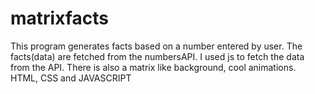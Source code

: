 # matrixfacts

This program generates facts based on a number entered by user. The facts(data) are fetched from the numbersAPI. I used js to fetch the data from the API.
There is also a matrix like background, cool animations. HTML, CSS and JAVASCRIPT
